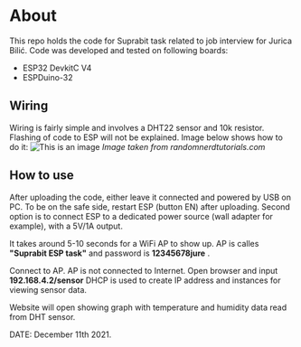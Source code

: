 # About

This repo holds the code for Suprabit task related to job interview for Jurica Bilić.
Code was developed and tested on following boards:
* ESP32 DevkitC V4
* ESPDuino-32

## Wiring

Wiring is fairly simple and involves a DHT22 sensor and 10k resistor. Flashing of code to ESP will not be explained.
Image below shows how to do it:
![This is an image](https://i2.wp.com/randomnerdtutorials.com/wp-content/uploads/2019/03/ESP32-DHT-wiring_bb.png?resize=768%2C851&quality=100&strip=all&ssl=1)
_Image taken from randomnerdtutorials.com_

## How to use

After uploading the code, either leave it connected and powered by USB on PC. To be on the safe side, restart ESP (button EN) after uploading.
Second option is to connect ESP to a dedicated power source (wall adapter for example), with a 5V/1A output.

It takes around 5-10 seconds for a WiFi AP to show up. AP is calles __"Suprabit ESP task"__ and password is __12345678jure__ .

Connect to AP. AP is not connected to Internet.
Open browser and input __192.168.4.2/sensor__
DHCP is used to create IP address and instances for viewing sensor data.

Website will open showing graph with temperature and humidity data read from DHT sensor.




DATE: December 11th 2021.